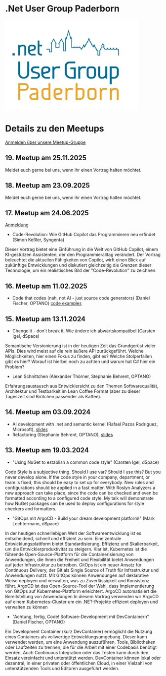 # .Net User Group Paderborn
![DNUG PB Logo](/assets/images/dnug-pb.png)

# Details zu den Meetups

[Anmelden über unsere Meetup-Gruppe](https://www.meetup.com/de-DE/net-user-group-paderborn/)

## 19. Meetup am 25.11.2025

Meldet euch gerne bei uns, wenn ihr einen Vortrag halten möchtet.

## 18. Meetup am 23.09.2025

Meldet euch gerne bei uns, wenn ihr einen Vortrag halten möchtet.

## 17. Meetup am 24.06.2025

[Anmeldung](https://www.meetup.com/net-user-group-paderborn/events/306130963/?utm_medium=referral&utm_campaign=share-btn_savedevents_share_modal&utm_source=link)

- Code-Revolution: Wie GitHub Copilot das Programmieren neu erfindet (Simon Keßler, Syngenta)

Dieser Vortrag bietet eine Einführung in die Welt von GitHub Copilot, einem KI-gestützen Assistenten, der den Programmieralltag verändert. Der Vortrag beleuchtet die aktuellen Fähigkeiten von Copilot, wirft einen Blick auf zukünftige Entwicklungen und diskutiert gleichzeitig die Grenzen dieser Technologie, um ein realistisches Bild der "Code-Revolution" zu zeichnen.

## 16. Meetup am 11.02.2025

- Code that codes (nah, not AI - just source code generators) (Daniel Fischer, OPTANO) [code examples](https://github.com/developerdna/DNUG.SourceGenerators)


## 15. Meetup am 13.11.2024

- Change it - don't break it. Wie ändere ich abwärtskompatibel (Carsten Igel, dSpace)

Semantische Versionierung ist in der heutigen Zeit das Grundgerüst vieler APIs. Dies wird meist auf die rein äußere API zurückgeführt. Welche Möglichkeiten, hier einen Fokus zu finden, gibt es? Welche Stolperfallen gibt es hier? Worauf ist hierbei noch zu achten und warum hat C# hier ein Problem?

- Lean Schnittchen (Alexander Thörner, Stephanie Behrent, OPTANO)

Erfahrungsaustausch aus Entwicklersicht zu den Themen Softwarequalität, Architektur und Testbarkeit im Lean Coffee Format (aber zu dieser Tageszeit sind Brötchen passender als Kaffee).

## 14. Meetup am 03.09.2024

- AI development with .net and semantic kernel (Rafael Pazos Rodriguez, Microsoft), [slides](/assets/slides/Meetup_14/LocalLlmDevelopmentWithSemanticKernel.pdf)
- Refactoring (Stephanie Behrent, OPTANO), [slides](/assets/slides/Meetup_14/Refactoring.pdf)

## 13. Meetup am 19.03.2024

- "Using NuGet to establish a common code style" (Carsten Igel, dSpace)

Code Style is a subjective thing. Should I use var? Should I use this? But you never develop alone. If the code style in your company, department, or team is fixed, this should be easy to set up for everybody. New rules and configurations should be applied in a fast matter.
With Roslyn Analyzers a new approach can take place, since the code can be checked and even be formatted according to a configured code style. My talk will demonstrate how NuGet packages can be used to deploy configurations for style checkers and formatters.
- "GitOps mit ArgoCD - Build your dream development platform!" (Mark Lechtermann, dSpace)

In der heutigen schnelllebigen Welt der Softwareentwicklung ist es entscheidend, schnell und effizient zu sein. Eine zentrale Entwicklungsplattform bietet Standardisierung, Effizienz und Skalierbarkeit, um die Entwicklerproduktivität zu steigern.
Klar ist, Kubernetes ist die führende Open-Source-Plattform für die Containerisierung von Anwendungen, die Ihnen die Freiheit und Flexibilität bietet Anwendungen auf jeder Infrastruktur zu betreiben.
GitOps ist ein neuer Ansatz für Continuous Delivery, der Git als Single Source of Truth für Infrastruktur und Anwendungen nutzt. Mit GitOps können Anwendungen auf deklarative Weise deployen und verwalten, was zu Zuverlässigkeit und Konsistenz führt.
ArgoCD ist das Open-Source-Tool der Wahl, dass Implementierung von GitOps auf Kubernetes-Plattform erleichtert. ArgoCD automatisiert die Bereitstellung von Anwendungen
In diesem Vortrag verwenden wir ArgoCD auf einem Kubernetes-Cluster um ein .NET-Projekte effizient deployen und verwalten zu können
- "Achtung, fertig, Code! Software-Development mit DevContainern" (Daniel Fischer, OPTANO)

Ein Development Container (kurz DevContainer) ermöglicht die Nutzung eines Containers als vollwertige Entwicklungsumgebung. Dieser kann verwendet werden, um eine Anwendung auszuführen, Tools, Bibliotheken oder Laufzeiten zu trennen, die für die Arbeit mit einer Codebasis benötigt werden. Auch Continuous Integration oder das Testen kann durch den Einsatz vereinfacht und unterstützt werden. DevContainer können lokal oder dezentral, in einer privaten oder öffentlichen Cloud, in einer Vielzahl von unterstützenden Tools und Editoren ausgeführt werden.
